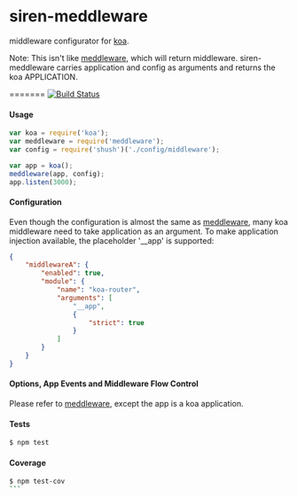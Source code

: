 siren-meddleware
==========

middleware configurator for [koa](https://github.com/koajs/koa).

Note: This isn't like [meddleware](https://github.com/krakenjs/meddleware), which will return middleware.
siren-meddleware carries application and config as arguments and returns the koa APPLICATION.

=======
[![Build Status](https://travis-ci.org/TerenceZ/siren-meddleware.png)](https://travis-ci.org/TerenceZ/siren-meddleware)

#### Usage
```javascript
var koa = require('koa');
var meddleware = require('meddleware');
var config = require('shush')('./config/middleware');

var app = koa();
meddleware(app, config);
app.listen(3000);
```

#### Configuration
Even though the configuration is almost the same as [meddleware](https://github.com/krakenjs/meddleware),
many koa middleware need to take application as an argument. To make application injection available, the 
placeholder '__app' is supported:

```json
{
    "middlewareA": {
        "enabled": true,
        "module": {
            "name": "koa-router",
            "arguments": [
                "__app",
                {
                    "strict": true
                }
            ]
        }
    }
}
```

#### Options, App Events and Middleware Flow Control
Please refer to [meddleware](https://github.com/krakenjs/meddleware), except the app is a koa application.

#### Tests
```bash
$ npm test
```

#### Coverage
````bash
$ npm test-cov
```